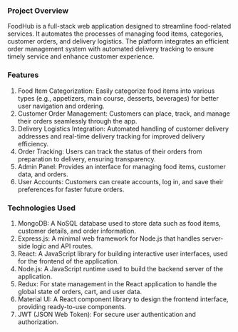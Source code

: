 ### Project Overview
FoodHub is a full-stack web application designed to streamline food-related services. It automates the processes of managing food items, categories, customer orders, and delivery logistics. The platform integrates an efficient order management system with automated delivery tracking to ensure timely service and enhance customer experience.

### Features

1. Food Item Categorization: Easily categorize food items into various types (e.g., appetizers, main course, desserts, beverages) for better user navigation and ordering.
2. Customer Order Management: Customers can place, track, and manage their orders seamlessly through the app.
3. Delivery Logistics Integration: Automated handling of customer delivery addresses and real-time delivery tracking for improved delivery efficiency.
4. Order Tracking: Users can track the status of their orders from preparation to delivery, ensuring transparency.
5. Admin Panel: Provides an interface for managing food items, customer data, and orders.
6. User Accounts: Customers can create accounts, log in, and save their preferences for faster future orders.

### Technologies Used
1. MongoDB: A NoSQL database used to store data such as food items, customer details, and order information.
2. Express.js: A minimal web framework for Node.js that handles server-side logic and API routes.
3. React: A JavaScript library for building interactive user interfaces, used for the frontend of the application.
4. Node.js: A JavaScript runtime used to build the backend server of the application.
5. Redux: For state management in the React application to handle the global state of orders, cart, and user data.
6. Material UI: A React component library to design the frontend interface, providing ready-to-use components.
7. JWT (JSON Web Token): For secure user authentication and authorization.
